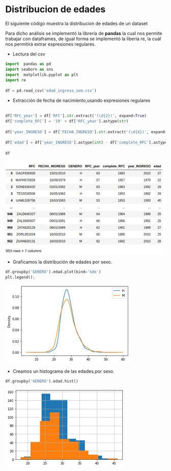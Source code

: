 # Distribucion de edades

El siguiente código muestra la distribucion de edades de un dataset 

Para dicho análisis se implementó la librería de **pandas** 
la cual nos permite trabajar con dataframes, de igual forma se implementó la libería re, la cuál nos permitirá extrar espresiones regulares.

- Lectura del csv

``` python
import  pandas as pd
import seaborn as sns
import  matplotlib.pyplot as plt
import re

df = pd.read_csv('edad_ingreso_sem.csv')

```

- Extracción de fecha de nacimiento,usando expresiones regulares

``` python

df['RFC_year'] = df['RFC'].str.extract('(\d{2})', expand=True)
df['complete_RFC'] = '19' + df['RFC_year'].astype(str)

df['year_INGRESO'] = df['FECHA_INGRESO'].str.extract('(\d{4})', expand=True)

df['edad'] = df['year_INGRESO'].astype(int) - df['complete_RFC'].astype(int)

df

```

![Dataset](https://github.com/Kevincastillo98/Distribucion_Edades/blob/master/dataset.png)

- Graficamos la distribución de edades por sexo.

``` python
df.groupby('GENERO').edad.plot(kind='kde')
plt.legend();
```

![Distribucion](https://github.com/Kevincastillo98/Distribucion_Edades/blob/master/dist.png)


- Creamos un histograma de las edades,por sexo.

``` python
df.groupby('GENERO').edad.hist()
```

![Histograma](https://github.com/Kevincastillo98/Distribucion_Edades/blob/master/hist.png)













